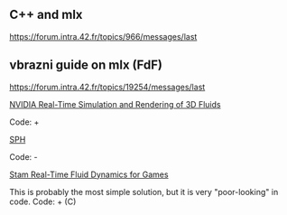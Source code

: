 
## C++ and mlx

https://forum.intra.42.fr/topics/966/messages/last

## vbrazni guide on mlx (FdF)

https://forum.intra.42.fr/topics/19254/messages/last


[NVIDIA Real-Time Simulation and Rendering of 3D Fluids](http://developer.download.nvidia.com/books/gpu_gems_3/samples/gems3_ch30.pdf)

Code: +


[SPH](http://citeseerx.ist.psu.edu/viewdoc/download?doi=10.1.1.121.844&rep=rep1&type=pdf)

Code: -

[Stam Real-Time Fluid Dynamics for Games](https://pdfs.semanticscholar.org/847f/819a4ea14bd789aca8bc88e85e906cfc657c.pdf)

This is probably the most simple solution, but it is very "poor-looking" in code.
Code: + (C)